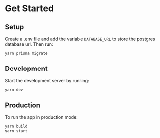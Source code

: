 # Get Started

## Setup

Create a .env file and add the variable ```DATABASE_URL``` to store the postgres database url. Then run:

```sh
yarn prisma migrate
```

## Development

Start the development server by running:

```sh
yarn dev
```

## Production

To run the app in production mode:

```sh
yarn build
yarn start
```

